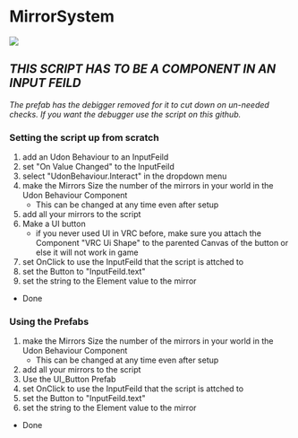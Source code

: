 # MirrorSystem

![](/Basics/MirrorSystem/MirrorSystem.gif)

## ***THIS SCRIPT HAS TO BE A COMPONENT IN AN INPUT FEILD***

*The prefab has the debigger removed for it to cut down on un-needed checks. If you want the debugger use the script on this github.*

### Setting the script up from scratch

1. add an Udon Behaviour to an InputFeild
2. set "On Value Changed" to the InputFeild
3. select "UdonBehaviour.Interact" in the dropdown menu
4. make the Mirrors Size the number of the mirrors in your world in the Udon Behaviour Component
   * This can be changed at any time even after setup
5. add all your mirrors to the script
6. Make a UI button
   * if you never used UI in VRC before, make sure you attach the Component "VRC Ui Shape" to the parented Canvas of the button or else it will not work in game
7. set OnClick to use the InputFeild that the script is attched to
8. set the Button to "InputFeild.text"
9. set the string to the Element value to the mirror
* Done

### Using the Prefabs

1. make the Mirrors Size the number of the mirrors in your world in the Udon Behaviour Component
   * This can be changed at any time even after setup
2. add all your mirrors to the script
3. Use the UI_Button Prefab
4. set OnClick to use the InputFeild that the script is attched to
5. set the Button to "InputFeild.text"
6. set the string to the Element value to the mirror
* Done
